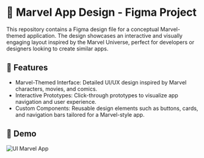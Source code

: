 # 🎨 Marvel App Design - Figma Project

This repository contains a Figma design file for a conceptual Marvel-themed application. The design showcases an interactive and visually engaging layout inspired by the Marvel Universe, perfect for developers or designers looking to create similar apps.

## 🚀 Features
- Marvel-Themed Interface:
Detailed UI/UX design inspired by Marvel characters, movies, and comics.
- Interactive Prototypes:
Click-through prototypes to visualize app navigation and user experience.
- Custom Components:
Reusable design elements such as buttons, cards, and navigation bars tailored for a Marvel-style app.

## 🎯 Demo
![UI Marvel App](https://github.com/user-attachments/assets/a42faadd-91e7-43e3-8943-f519ee1aa9fa)

